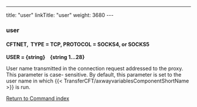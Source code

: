 ---
title: "user"
linkTitle: "user"
weight: 3680
--- <span id="user"></span>

### user

#### CFTNET,  TYPE = TCP, PROTOCOL = SOCKS4, or SOCKS5

****USER = {string}    {string
1...28}****

User name transmitted in the connection request addressed to the proxy.
This parameter is case- sensitive. By default, this parameter is set to
the user name in which {{< TransferCFT/axwayvariablesComponentShortName  >}} is run.

[Return to Command index](../../)

